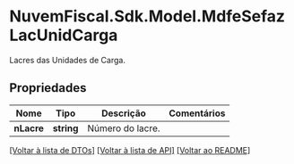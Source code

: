 # NuvemFiscal.Sdk.Model.MdfeSefazLacUnidCarga
Lacres das Unidades de Carga.

## Propriedades

Nome | Tipo | Descrição | Comentários
------------ | ------------- | ------------- | -------------
**nLacre** | **string** | Número do lacre. | 

[[Voltar à lista de DTOs]](../README.md#documentation-for-models) [[Voltar à lista de API]](../README.md#documentation-for-api-endpoints) [[Voltar ao README]](../README.md)

